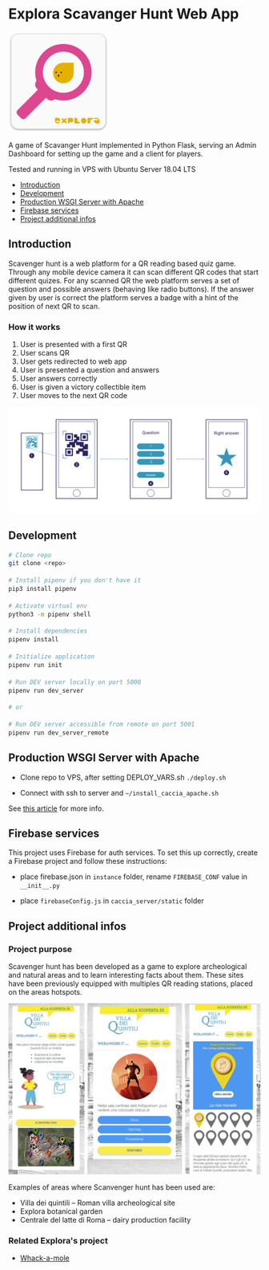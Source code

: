 # Explora Scavanger Hunt Web App

<img width="200" alt="project logo" src="images/logo.png">

A game of Scavanger Hunt implemented in Python Flask, serving an Admin Dashboard for setting up the game and a client for players.


Tested and running in VPS with Ubuntu Server 18.04 LTS

- [Introduction](#introduction)
- [Development](#development)
- [Production WSGI Server with Apache](#apache)
- [Firebase services](#firebase)
- [Project additional infos](#infos)


## <a name="introduction"></a>Introduction
Scavenger hunt is a web platform for a QR reading based quiz game.
Through any mobile device camera it can scan different QR codes that start different quizes.
For any scanned QR the web platform serves a set of question and possible answers (behaving like radio buttons). 
If the answer given by user is correct the platform serves a badge with a hint of the position of next QR to scan.

### How it works
1. User is presented with a first QR
2. User scans QR
3. User gets redirected to web app
4. User is presented a question and answers
5. User answers correctly
6. User is given a victory collectible item
7. User moves to the next QR code

![How it works](images/flow.png)

## <a name="development"></a>Development
```bash
# Clone repo
git clone <repo>

# Install pipenv if you don't have it
pip3 install pipenv

# Activate virtual env
python3 -m pipenv shell

# Install dependencies
pipenv install

# Initialize application
pipenv run init

# Run DEV server locally on port 5000
pipenv run dev_server

# or

# Run DEV server accessible from remote on port 5001
pipenv run dev_server_remote

```

## <a name="apache"></a>Production WSGI Server with Apache

- Clone repo to VPS, after setting DEPLOY_VARS.sh
`./deploy.sh`

- Connect with ssh to server and 
`~/install_caccia_apache.sh`

See [this article](https://medium.com/@prithvishetty/deploying-a-python-3-flask-app-into-aws-using-apache2-wsgi-1b26ed29c6c2) for more info. 


## <a name="firebase"></a>Firebase services
This project uses Firebase for auth services. To set this up correctly,  create a Firebase project and follow these instructions:

- place firebase.json in `instance` folder, rename `FIREBASE_CONF` value in `__init__.py`

- place `firebaseConfig.js` in `caccia_server/static` folder

## <a name="infos"></a>Project additional infos

### Project purpose
Scavenger hunt has been developed as a game to explore archeological and natural areas and to learn interesting facts about them.
These sites have been previously equipped with multiples QR reading stations, placed on the areas hotspots.

![infos](images/example.png)

Examples of areas where Scanvenger hunt has been used are:
- Villa dei quintili – Roman villa archeological site
- Explora botanical garden
- Centrale del latte di Roma – dairy production facility

### Related Explora's project

- [Whack-a-mole]()
